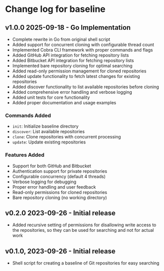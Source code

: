# Change log for baseline

## v1.0.0 2025-09-18 - Go Implementation

- Complete rewrite in Go from original shell script
- Added support for concurrent cloning with configurable thread count
- Implemented Cobra CLI framework with proper commands and flags
- Added GitHub API integration for fetching repository lists
- Added Bitbucket API integration for fetching repository lists
- Implemented bare repository cloning for optimal searching
- Added read-only permission management for cloned repositories
- Added update functionality to fetch latest changes for existing repositories
- Added discover functionality to list available repositories before cloning
- Added comprehensive error handling and verbose logging
- Added unit tests for core functionality
- Added proper documentation and usage examples

### Commands Added
- `init`: Initialize baseline directory
- `discover`: List available repositories
- `clone`: Clone repositories with concurrent processing
- `update`: Update existing repositories

### Features Added
- Support for both GitHub and Bitbucket
- Authentication support for private repositories
- Configurable concurrency (default 4 threads)
- Verbose logging for debugging
- Proper error handling and user feedback
- Read-only permissions for cloned repositories
- Bare repository cloning (no working directory)

## v0.2.0 2023-09-26 - Initial release

- Added recursive setting of permissions for disallowing write access to the repositories, so they can be used for searching and not for actual work

## v0.1.0, 2023-09-26 - Initial release

- Shell script for creating a baseline of Git repositories for easy searching
